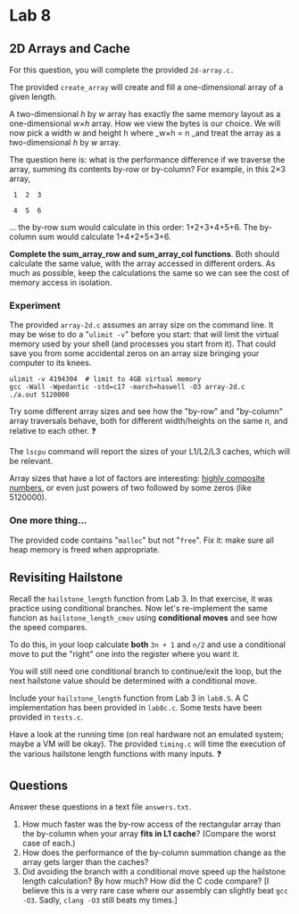 # Lab 8
## 2D Arrays and Cache

For this question, you will complete the provided `2d-array.c.`

The provided `create_array` will create and fill a one-dimensional array of a given length.

A two-dimensional _h_ by _w_ array has exactly the same memory layout as a one-dimensional _w×h_ array. How we view the bytes is our choice. We will now pick a width w and height h where _w×h = n _and treat the array as a two-dimensional _h_ by _w_ array.

The question here is: what is the performance difference if we traverse the array, summing its contents by-row or by-column? For example, in this 2×3 array,

     1  2  3
   
     4  5  6

… the by-row sum would calculate in this order: 1+2+3+4+5+6. The by-column sum would calculate 1+4+2+5+3+6.

**Complete the sum_array_row and sum_array_col functions**. Both should calculate the same value, with the array accessed in different orders. As much as possible, keep the calculations the same so we can see the cost of memory access in isolation.
### Experiment
The provided `array-2d.c` assumes an array size on the command line. It may be wise to do a "`ulimit -v`" before you start: that will limit the virtual memory used by your shell (and processes you start from it). That could save you from some accidental zeros on an array size bringing your computer to its knees.

```
ulimit -v 4194304  # limit to 4GB virtual memory
gcc -Wall -Wpedantic -std=c17 -march=haswell -O3 array-2d.c
./a.out 5120000
```

Try some different array sizes and see how the "by-row" and "by-column" array traversals behave, both for different width/heights on the same n, and relative to each other. ❓

The `lscpu` command will report the sizes of your L1/L2/L3 caches, which will be relevant.

Array sizes that have a lot of factors are interesting: [highly composite numbers](https://gist.github.com/dario2994/fb4713f252ca86c1254d#file-list-txt), or even just powers of two followed by some zeros (like 5120000).
### One more thing...

The provided code contains "`malloc`" but not "`free`". Fix it: make sure all heap memory is freed when appropriate.

## Revisiting Hailstone
Recall the `hailstone_length` function from Lab 3. In that exercise, it was practice using conditional branches. Now let's re-implement the same funcion as `hailstone_length_cmov` using **conditional moves** and see how the speed compares.

To do this, in your loop calculate **both** `3n + 1` and `n/2` and use a conditional move to put the "right" one into the register where you want it.

You will still need one conditional branch to continue/exit the loop, but the next hailstone value should be determined with a conditional move.

Include your `hailstone_length` function from Lab 3 in `lab8.S`. A C implementation has been provided in `lab8c.c`. Some tests have been provided in `tests.c`.

Have a look at the running time (on real hardware not an emulated system; maybe a VM will be okay). The provided `timing.c` will time the execution of the various hailstone length functions with many inputs. ❓

## Questions
Answer these questions in a text file `answers.txt`.
1. How much faster was the by-row access of the rectangular array than the by-column when your array **fits in L1 cache**? (Compare the worst case of each.)
2. How does the performance of the by-column summation change as the array gets larger than the caches?
3. Did avoiding the branch with a conditional move speed up the hailstone length calculation? By how much? How did the C code compare? [I believe this is a very rare case where our assembly can slightly beat `gcc -O3`. Sadly, `clang -O3` still beats my times.]

